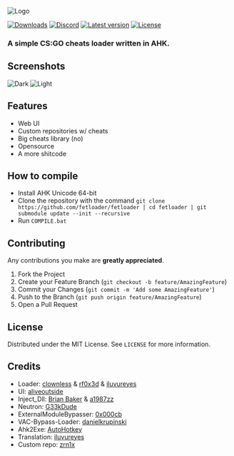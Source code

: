 
![Logo](https://i.imgur.com/eOSghI6.png)

[![Downloads](https://img.shields.io/github/downloads/fetloader/fetloader/total?style=flat-square)](https://github.com/fetloaderreborn/fetloader/releases)
[![Discord](https://img.shields.io/discord/837540892411691008?label=discord&style=flat-square)](https://discord.gg/bSgZxY3rQm)
[![Latest version](https://img.shields.io/github/v/release/fetloader/fetloader?label=latest%20version&style=flat-square)](https://github.com/fetloaderreborn/fetloader/releases/latest)
[![License](https://img.shields.io/github/license/fetloader/fetloader?style=flat-square)](https://github.com/fetloaderreborn/fetloader/blob/main/LICENSE)
### A simple CS:GO cheats loader written in AHK.

## Screenshots
![Dark](https://fetloader.ml/dark.png) ![Light](https://fetloader.ml/light.png)


## Features
- Web UI
- Custom repositories w/ cheats
- Big cheats library (no)
- Opensource
- A more shitcode

## How to compile
- Install AHK Unicode 64-bit
- Clone the repository with the command `git clone https://github.com/fetloader/fetloader | cd fetloader | git submodule update --init --recursive`
- Run `COMPILE.bat`

## Contributing

Any contributions you make are **greatly appreciated**.

1. Fork the Project
2. Create your Feature Branch (`git checkout -b feature/AmazingFeature`)
3. Commit your Changes (`git commit -m 'Add some AmazingFeature'`)
4. Push to the Branch (`git push origin feature/AmazingFeature`)
5. Open a Pull Request

## License

Distributed under the MIT License. See `LICENSE` for more information.


## Credits
- Loader: [clownless](https://clownless.xyz) & [rf0x3d](https://rf0x3d.su) & [iluvureyes](https://t.me/iluvureyes)
- UI: [aliveoutside](https://github.com/aliveoutside)
- Inject_Dll: [Brian Baker](https://github.com/Fooly-Cooly) & [a1987zz](https://github.com/a1987zz)
- Neutron: [G33kDude](https://github.com/G33kDude/Neutron.ahk)
- ExternalModuleBypasser: [0x000cb](https://github.com/0x000cb)
- VAC-Bypass-Loader: [danielkrupinski](https://github.com/danielkrupinski/VAC-Bypass-Loader)
- Ahk2Exe: [AutoHotkey](https://github.com/AutoHotkey/Ahk2Exe)
- Translation: [iluvureyes](https://t.me/iluvureyes)
- Custom repo: [zrn1x](https://github.com/oliyase)
